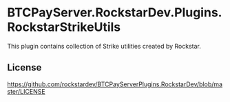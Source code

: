 ﻿# BTCPayServer.RockstarDev.Plugins.RockstarStrikeUtils

This plugin contains collection of Strike utilities created by Rockstar.

## License

https://github.com/rockstardev/BTCPayServerPlugins.RockstarDev/blob/master/LICENSE
